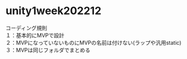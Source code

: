 # unity1week202212

コーディング規則  
１：基本的にMVPで設計  
２：MVPになっていないものにMVPの名前は付けない(ラップや汎用static)  
３：MVPは同じフォルダでまとめる
